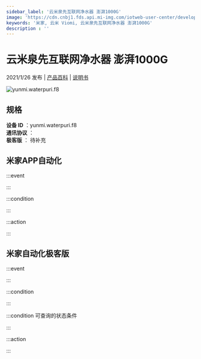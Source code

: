 ```yaml
---
sidebar_label: '云米泉先互联网净水器 澎湃1000G'
image: 'https://cdn.cnbj1.fds.api.mi-img.com/iotweb-user-center/developer_1679047839908tGmxGZNC.png?GalaxyAccessKeyId=AKVGLQWBOVIRQ3XLEW&Expires=9223372036854775807&Signature=DLIAE2yu+wPfuVJcJq6McFYPTgE='
keywords: '米家, 云米 Viomi, 云米泉先互联网净水器 澎湃1000G'
description : ''
---
```

# 云米泉先互联网净水器 澎湃1000G

2021/1/26 发布 | [产品百科](https://home.mi.com/webapp/content/baike/product/index.html?model=yunmi.waterpuri.f8/) | [说明书](https://home.mi.com/views/introduction.html?model=yunmi.waterpuri.f8&region=cn)

![yunmi.waterpuri.f8](https://cdn.cnbj1.fds.api.mi-img.com/iotweb-user-center/developer_1679047839908tGmxGZNC.png?GalaxyAccessKeyId=AKVGLQWBOVIRQ3XLEW&Expires=9223372036854775807&Signature=DLIAE2yu+wPfuVJcJq6McFYPTgE=)

## 规格  
> 
**设备 ID** ：yunmi.waterpuri.f8  
**通讯协议** ：  
**极客版**  ： 待补充 


## 米家APP自动化  

:::event  

:::

:::condition  

:::

:::action   

:::

## 米家自动化极客版  

:::event  

:::

:::condition  

:::

:::condition 可查询的状态条件  

:::

:::action  

:::

        

